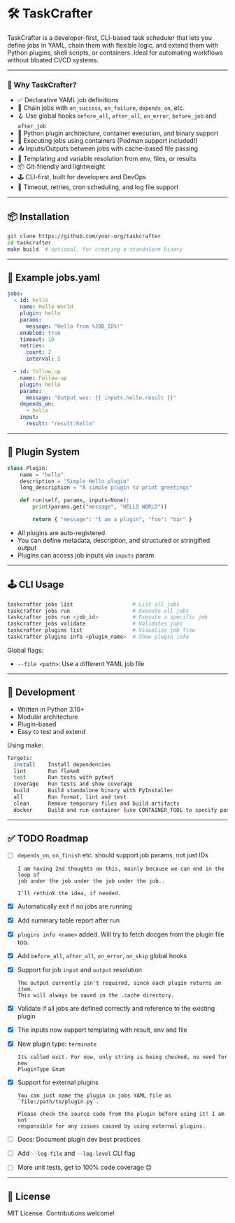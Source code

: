 # 🛠️ TaskCrafter

TaskCrafter is a developer-first, CLI-based task scheduler that lets you define jobs in YAML, chain them with flexible logic, and extend them with Python plugins, shell scripts, or containers. Ideal for automating workflows without bloated CI/CD systems.

---

### 🚀 Why TaskCrafter?

- ✅ Declarative YAML job definitions
- 🔁 Chain jobs with `on_success`, `on_failure`, `depends_on`, etc.
- 🪝 Use global hooks `before_all`, `after_all`, `on_error`, `before_job` and `after_job`
- 🧩 Python plugin architecture, container execution, and binary support
- 🐋 Executing jobs using containers (Podman support included!)
- 📥 Inputs/Outputs between jobs with cache-based file passing
- 🧠 Templating and variable resolution from env, files, or results
- 📦 Git-friendly and lightweight
- 🕹️ CLI-first, built for developers and DevOps
- 🧯 Timeout, retries, cron scheduling, and log file support

---

## 📦 Installation

```bash
git clone https://github.com/your-org/taskcrafter
cd taskcrafter
make build  # optional, for creating a standalone binary
```

---

## 📝 Example jobs.yaml

```yaml
jobs:
  - id: hello
    name: Hello World
    plugin: hello
    params:
      message: "Hello from %JOB_ID%!"
    enabled: true
    timeout: 10
    retries:
      count: 2
      interval: 5

  - id: follow_up
    name: Follow-up
    plugin: hello
    params:
      message: "Output was: {{ inputs.hello.result }}"
    depends_on:
      - hello
    input:
      result: "result:hello"
```

---

## 🧩 Plugin System

```python
class Plugin:
    name = "hello"
    description = "Simple Hello plugin"
    long_description = "A simple plugin to print greetings"

    def run(self, params, inputs=None):
        print(params.get("message", "HELLO WORLD"))

        return { "message": "I am a plugin", "foo": "bar" }
```

- All plugins are auto-registered
- You can define metadata, description, and structured or stringified output
- Plugins can access job inputs via `inputs` param

---

## 🕹️ CLI Usage

```bash
taskcrafter jobs list                   # List all jobs
taskcrafter jobs run                    # Execute all jobs
taskcrafter jobs run <job_id>           # Execute a specific job
taskcrafter jobs validate               # Validates jobs
taskcrafter plugins list                # Visualize job flow
taskcrafter plugins info <plugin_name>  # Show plugin info
```

Global flags:

- `--file <path>`: Use a different YAML job file

---

## 🧪 Development

- Written in Python 3.10+
- Modular architecture
- Plugin-based
- Easy to test and extend

Using make:

```bash
Targets:
  install    Install dependencies
  lint       Run flake8
  test       Run tests with pytest
  coverage   Run tests and show coverage
  build      Build standalone binary with PyInstaller
  all        Run format, lint and test
  clean      Remove temporary files and build artifacts
  docker     Build and run container (use CONTAINER_TOOL to specify podman or docker)
```

---

## ✅ TODO Roadmap

- [ ] `depends_on`, `on_finish` etc. should support job params, not just IDs

      I am having 2nd thoughts on this, mainly because we can end in the loop of
      job under the job under the job under the job..

      I'll rethink the idea, if needed.

- [x] Automatically exit if no jobs are running
- [x] Add summary table report after run
- [x] `plugins info <name>` added. Will try to fetch docgen from the plugin file too.
- [x] Add `before_all`, `after_all`, `on_error`, `on_skip` global hooks
- [x] Support for job `input` and `output` resolution

      The output currently isn't required, since each plugin returns an item.
      This will always be saved in the .cache directory.

- [x] Validate if all jobs are defined correctly and reference to the existing plugin
- [x] The inputs now support templating with result, env and file
- [x] New plugin type: `terminate`

      Its called exit. For now, only string is being checked, no need for new
      PluginType Enum

- [x] Support for external plugins

      You can just name the plugin in jobs YAML file as `file:/path/to/plugin.py`.

      Please check the source code from the plugin before using it! I am not
      responsible for any issues caused by using external plugins.

- [ ] Docs: Document plugin dev best practices
- [ ] Add `--log-file` and `--log-level` CLI flag
- [ ] More unit tests, get to 100% code coverage 😊

---

## 📄 License

MIT License. Contributions welcome!
